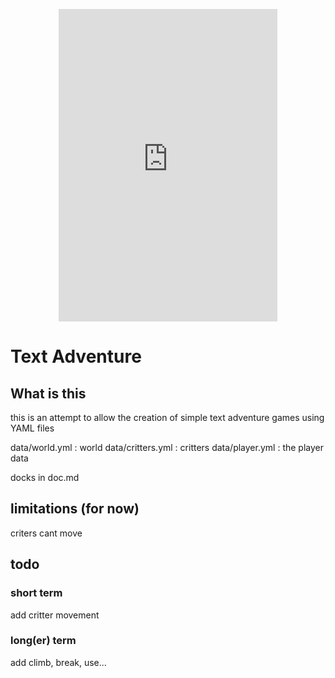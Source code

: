 <p align="center">
	<iframe src="https://discord.com/widget?id=773695414095577128&theme=dark" width="350" height="500" allowtransparency="true" frameborder="0" sandbox="allow-popups allow-popups-to-escape-sandbox allow-same-origin allow-scripts"></iframe>
</p>

# Text Adventure

## What is this

this is an attempt to allow the creation of simple text adventure games using YAML files

data/world.yml : world
data/critters.yml : critters
data/player.yml : the player data

docks in doc.md

## limitations (for now)

criters cant move

## todo

### short term

add critter movement

### long(er) term

add climb, break, use...
